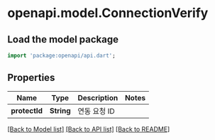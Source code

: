 # openapi.model.ConnectionVerify

## Load the model package
```dart
import 'package:openapi/api.dart';
```

## Properties
Name | Type | Description | Notes
------------ | ------------- | ------------- | -------------
**protectId** | **String** | 연동 요청 ID | 

[[Back to Model list]](../README.md#documentation-for-models) [[Back to API list]](../README.md#documentation-for-api-endpoints) [[Back to README]](../README.md)



